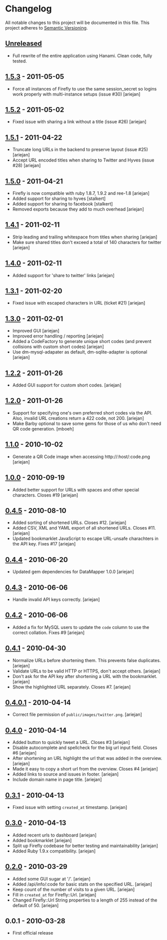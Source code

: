 # Changelog

All notable changes to this project will be documented in this file.
This project adheres to [Semantic Versioning](http://semver.org/).

## [Unreleased]

 * Full rewrite of the entire application using Hanami. Clean code, fully tested.

## [1.5.3] - 2011-05-05

 * Force all instances of Firefly to use the same session_secret so logins work properly with multi-instance setups (issue #30) [ariejan]

## [1.5.2] - 2011-05-02

 * Fixed issue with sharing a link without a title (issue #26) [ariejan]

## [1.5.1] - 2011-04-22

 * Truncate long URLs in the backend to preserve layout (issue #25) [ariejan]
 * Accept URL encoded titles when sharing to Twitter and Hyves (issue #28) [ariejan]

## [1.5.0] - 2011-04-21

 * Firefly is now compatible with ruby 1.8.7, 1.9.2 and ree-1.8 [ariejan]
 * Added support for sharing to hyves [stalkert]
 * Added support for sharing to facebook [stalkert]
 * Removed exports because they add to much overhead [ariejan]

## [1.4.1] - 2011-02-11

 * Strip leading and trailing whitespace from titles when sharing [ariejan]
 * Make sure shared titles don't exceed a total of 140 characters for twitter [ariejan]

## [1.4.0] - 2011-02-11

 * Added support for 'share to twitter' links [ariejan]

## [1.3.1] - 2011-02-20

 * Fixed issue with escaped characters in URL (ticket #21) [ariejan]

## [1.3.0] - 2011-02-01

 * Improved GUI [ariejan]
 * Improved error handling / reporting [ariejan]
 * Added a CodeFactory to generate unique short codes (and prevent collisions with custom short codes) [ariejan]
 * Use dm-mysql-adapater as default, dm-sqlite-adapter is optional [ariejan]

## [1.2.2] - 2011-01-26

 * Added GUI support for custom short codes. [ariejan]

## [1.2.0] - 2011-01-26

 * Support for specifying one's own preferred short codes via the API. Also, invalid URL creations return a 422 code, not 200. [ariejan]
 * Make Barby optional to save some gems for those of us who don't need QR code generation. [mboeh]

## [1.1.0] - 2010-10-02

 * Generate a QR Code image when accessing http://:host/:code.png [ariejan]

## [1.0.0] - 2010-09-19

 * Added better support for URLs with spaces and other special characters. Closes #19 [ariejan]

## [0.4.5] - 2010-08-10

 * Added sorting of shortened URLs. Closes #12. [ariejan]
 * Added CSV, XML and YAML export of all shortened URLs. Closes #11. [ariejan]
 * Updated bookmarklet JavaScript to escape URL-unsafe charachters in the API key. Fixes #17 [ariejan]

## [0.4.4] - 2010-06-20

 * Updated gem dependencies for DataMapper 1.0.0 [ariejan]

## [0.4.3] - 2010-06-06 

 * Handle invalid API keys correctly. [ariejan]

## [0.4.2] - 2010-06-06 

 * Added a fix for MySQL users to update the `code` column to use the correct collation. Fixes #9 [ariejan]

## [0.4.1] - 2010-04-30

 * Normalize URLs before shortening them. This prevents false duplicates. [ariejan]
 * Validate URLs to be valid HTTP or HTTPS, don't accept others. [ariejan]
 * Don't ask for the API key after shortening a URL with the bookmarklet. [ariejan]
 * Show the highlighted URL separately. Closes #7. [ariejan]

## [0.4.0.1] - 2010-04-14

 * Correct file permission of `public/images/twitter.png`. [ariejan]

## [0.4.0] - 2010-04-14

 * Added button to quickly tweet a URL. Closes #3 [ariejan]
 * Disable autocomplete and spellcheck for the big url input field. Closes #6 [ariejan]
 * After shortening an URL highlight the url that was added in the overview. [ariejan]
 * Made it easy to copy a short url from the overview. Closes #4 [ariejan]
 * Added links to source and issues in footer. [ariejan]
 * Include domain name in page title. [ariejan]

## [0.3.1] - 2010-04-13

 * Fixed issue with setting `created_at` timestamp. [ariejan]

## [0.3.0] - 2010-04-13

 * Added recent urls to dashboard [ariejan]
 * Added bookmarklet [ariejan]
 * Split up Firefly codebase for better testing and maintainability [ariejan]
 * Added Ruby 1.9.x compatibility. [ariejan]

## [0.2.0] - 2010-03-29 
  
 * Added some GUI sugar at '/'. [ariejan]
 * Added /api/info/:code for basic stats on the specified URL. [ariejan]
 * Keep count of the number of visits to a given URL. [ariejan]
 * Fill in `created_at` for Firefly::Url. [ariejan]
 * Changed Firefly::Url String properties to a length of 255 instead of the default of 50. [ariejan]

## 0.0.1 - 2010-03-28

 * First official release

[Unreleased]: https://github.com/ariejan/firefly/compare/v1.5.3...HEAD
[1.5.3]: https://github.com/ariejan/firefly/compare/v1.5.2...v1.5.3
[1.5.2]: https://github.com/ariejan/firefly/compare/v1.5.1...v1.5.2
[1.5.1]: https://github.com/ariejan/firefly/compare/v1.5.0...v1.5.1
[1.5.0]: https://github.com/ariejan/firefly/compare/v1.4.1...v1.5.0
[1.4.1]: https://github.com/ariejan/firefly/compare/v1.4.0...v1.4.1
[1.4.0]: https://github.com/ariejan/firefly/compare/v1.3.1...v1.4.0
[1.3.1]: https://github.com/ariejan/firefly/compare/v1.3.0...v1.3.1
[1.3.0]: https://github.com/ariejan/firefly/compare/v1.2.2...v1.3.0
[1.2.2]: https://github.com/ariejan/firefly/compare/v1.2.0...v1.2.2
[1.2.0]: https://github.com/ariejan/firefly/compare/v1.1.0...v1.2.0
[1.1.0]: https://github.com/ariejan/firefly/compare/v1.0.1...v1.1.0
[1.0.1]: https://github.com/ariejan/firefly/compare/v1.0.0...v1.0.1
[1.0.0]: https://github.com/ariejan/firefly/compare/v0.4.5...v1.0.0
[0.4.5]: https://github.com/ariejan/firefly/compare/v0.4.4...v0.4.5
[0.4.4]: https://github.com/ariejan/firefly/compare/v0.4.3...v0.4.4
[0.4.3]: https://github.com/ariejan/firefly/compare/v0.4.2...v0.4.3
[0.4.2]: https://github.com/ariejan/firefly/compare/v0.4.1...v0.4.2
[0.4.1]: https://github.com/ariejan/firefly/compare/v0.4.0.1...v0.4.1
[0.4.0.1]: https://github.com/ariejan/firefly/compare/v0.4.0...v0.4.0.1
[0.4.0]: https://github.com/ariejan/firefly/compare/v0.3.1...v0.4.0
[0.3.1]: https://github.com/ariejan/firefly/compare/v0.3.0...v0.3.1
[0.3.0]: https://github.com/ariejan/firefly/compare/v0.2.0...v0.3.0
[0.2.0]: https://github.com/ariejan/firefly/compare/v0.1.0...v0.2.0
[0.1.0]: https://github.com/ariejan/firefly/compare/v0.0.2...v0.1.0
[0.0.2]: https://github.com/ariejan/firefly/compare/v0.0.1...v0.0.2

